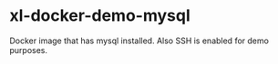 # xl-docker-demo-mysql #

Docker image that has mysql installed.
Also SSH is enabled for demo purposes.